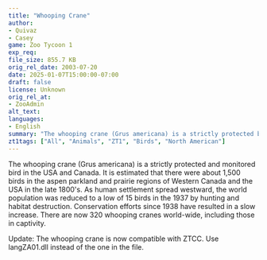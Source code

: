 ```yaml
---
title: "Whooping Crane"
author: 
- Quivaz
- Casey
game: Zoo Tycoon 1
exp_req:
file_size: 855.7 KB
orig_rel_date: 2003-07-20
date: 2025-01-07T15:00:00-07:00
draft: false
license: Unknown
orig_rel_at: 
- ZooAdmin
alt_text: 
languages:
- English
summary: "The whooping crane (Grus americana) is a strictly protected bird in North America. Once reduced to only 15 individuals in 1937, conservation efforts have increased their numbers to around 320 worldwide, including captive populations."
zt1tags: ["All", "Animals", "ZT1", "Birds", "North American"]
---
```


The whooping crane (Grus americana) is a strictly protected and monitored bird in the USA and Canada. It is estimated that there were about 1,500 birds in the aspen parkland and prairie regions of Western Canada and the USA in the late 1800's. As human settlement spread westward, the world population was reduced to a low of 15 birds in the 1937 by hunting and habitat destruction. Conservation efforts since 1938 have resulted in a slow increase. There are now 320 whooping cranes world-wide, including those in captivity.

Update: The whooping crane is now compatible with ZTCC. Use langZA01.dll instead of the one in the file.
